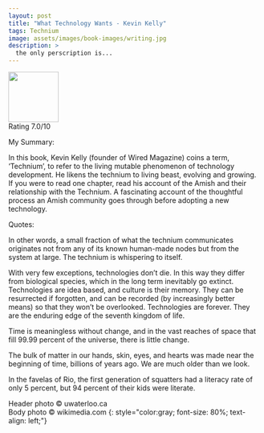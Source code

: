 ```yaml
---
layout: post
title: "What Technology Wants - Kevin Kelly"
tags: Technium 
image: assets/images/book-images/writing.jpg
description: >
  the only perscription is...
---
```

<img src="https://upload.wikimedia.org/wikipedia/en/1/17/What_Technology_Wants,_Book_Cover_Art.jpg" width="100">
<br>
Rating 7.0/10

My Summary:

In this book, Kevin Kelly (founder of Wired Magazine) coins a term, ‘Technium’, to refer to the living mutable phenomenon of technology development. He likens the technium to living beast, evolving and growing. If you were to read one chapter, read his account of the Amish and their relationship with the Technium. A fascinating account of the thoughtful process an Amish community goes through before adopting a new technology.

Quotes:

In other words, a small fraction of what the technium communicates originates not from any of its known human-made nodes but from the system at large. The technium is whispering to itself.

With very few exceptions, technologies don’t die. In this way they differ from biological species, which in the long term inevitably go extinct. Technologies are idea based, and culture is their memory. They can be resurrected if forgotten, and can be recorded (by increasingly better means) so that they won’t be overlooked. Technologies are forever. They are the enduring edge of the seventh kingdom of life.

Time is meaningless without change, and in the vast reaches of space that fill 99.99 percent of the universe, there is little change.

The bulk of matter in our hands, skin, eyes, and hearts was made near the beginning of time, billions of years ago. We are much older than we look.

In the favelas of Rio, the first generation of squatters had a literacy rate of only 5 percent, but 94 percent of their kids were literate.

Header photo &copy; uwaterloo.ca<br>
Body photo &copy; wikimedia.com
{: style="color:gray; font-size: 80%; text-align: left;"}